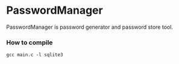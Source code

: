 # PasswordManager
PasswordManager is password generator and password store tool.
### How to compile
```
gcc main.c -l sqlite3
```